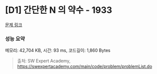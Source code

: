 # [D1] 간단한 N 의 약수 - 1933 

[문제 링크](https://swexpertacademy.com/main/code/problem/problemDetail.do?contestProbId=AV5PhcWaAKIDFAUq) 

### 성능 요약

메모리: 42,704 KB, 시간: 93 ms, 코드길이: 1,860 Bytes



> 출처: SW Expert Academy, https://swexpertacademy.com/main/code/problem/problemList.do